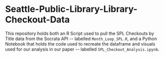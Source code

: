 # Seattle-Public-Library-Library-Checkout-Data

This repository holds both an R Script used to pull the SPL Checkouts by Title data from the Socrata API -- labelled `Month_Loop_SPL.R`, and a Python Notebook that holds the code used to recreate the dataframe and visuals used for our analysis in our paper -- labelled `SPL_Checkout_Analysis.ipynb`. 


